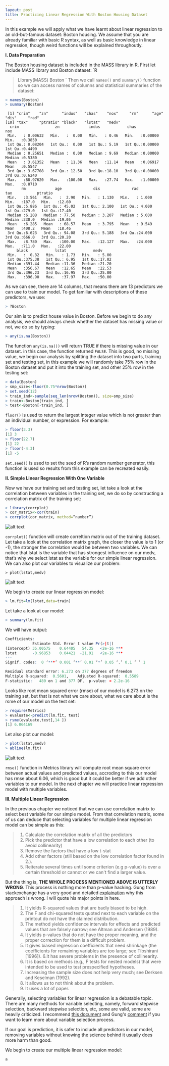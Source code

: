 ```yaml
---
layout: post
title: Practicing Linear Regression With Boston Housing Dataset
---
```


In this example we will apply what we have learnt about linear regression to an old-but-famous dataset: Boston housing. We assume that you are already familiar with basic R syntax, as well as basic knowledge in linear regression, though weird functions will be explained throughoutly.

**I. Data Preparation**

The Boston housing dataset is included in the MASS library in R. First let include MASS library and Boston dataset:
  `R
> Library(MASS)
> Boston
`
Then we call ```names()``` and ```summary()```  function so we can access names of columns and statistical summaries of the dataset:
```R
> names(Boston)
> summary(Boston)
```
```
 [1] "crim"    "zn"      "indus"   "chas"    "nox"     "rm"      "age"     "dis"     "rad"    
[10] "tax"     "ptratio" "black"   "lstat"   "medv"
  crim                zn             indus            chas              nox        
 Min.   : 0.00632   Min.   :  0.00   Min.   : 0.46   Min.   :0.00000   Min.   :0.3850  
 1st Qu.: 0.08204   1st Qu.:  0.00   1st Qu.: 5.19   1st Qu.:0.00000   1st Qu.:0.4490  
 Median : 0.25651   Median :  0.00   Median : 9.69   Median :0.00000   Median :0.5380  
 Mean   : 3.61352   Mean   : 11.36   Mean   :11.14   Mean   :0.06917   Mean   :0.5547  
 3rd Qu.: 3.67708   3rd Qu.: 12.50   3rd Qu.:18.10   3rd Qu.:0.00000   3rd Qu.:0.6240  
 Max.   :88.97620   Max.   :100.00   Max.   :27.74   Max.   :1.00000   Max.   :0.8710  
       rm             age              dis              rad              tax           ptratio     
 Min.   :3.561   Min.   :  2.90   Min.   : 1.130   Min.   : 1.000   Min.   :187.0   Min.   :12.60  
 1st Qu.:5.886   1st Qu.: 45.02   1st Qu.: 2.100   1st Qu.: 4.000   1st Qu.:279.0   1st Qu.:17.40  
 Median :6.208   Median : 77.50   Median : 3.207   Median : 5.000   Median :330.0   Median :19.05  
 Mean   :6.285   Mean   : 68.57   Mean   : 3.795   Mean   : 9.549   Mean   :408.2   Mean   :18.46  
 3rd Qu.:6.623   3rd Qu.: 94.08   3rd Qu.: 5.188   3rd Qu.:24.000   3rd Qu.:666.0   3rd Qu.:20.20  
 Max.   :8.780   Max.   :100.00   Max.   :12.127   Max.   :24.000   Max.   :711.0   Max.   :22.00  
     black            lstat            medv      
 Min.   :  0.32   Min.   : 1.73   Min.   : 5.00  
 1st Qu.:375.38   1st Qu.: 6.95   1st Qu.:17.02  
 Median :391.44   Median :11.36   Median :21.20  
 Mean   :356.67   Mean   :12.65   Mean   :22.53  
 3rd Qu.:396.23   3rd Qu.:16.95   3rd Qu.:25.00  
 Max.   :396.90   Max.   :37.97   Max.   :50.00  
```
As we can see, there are 14 columns, that means there are 13 predictors we can use to train our model. To get familiar with descriptions of these predictors, we use:
```R
> ?Boston        
``` 
Our aim is to predict house value in Boston. Before we begin to do any analysis, we should always check whether the dataset has missing value or not, we do so by typing:
```R
> any(is.na(Boston))  
``` 
The function ```any(is.na())``` will return TRUE if there is missing value in our dataset. in this case, the function returned ```FALSE```. This is good, no missing value, we begin our analysis by splitting the dataset into two parts, training set and testing set, in this example we will randomly take 75% row in the Boston dataset and put it into the training set, and other 25% row in the testing set:
```R
> data(Boston)
> smp_size<-floor(0.75*nrow(Boston))
> set.seed(12)
> train_ind<-sample(seq_len(nrow(Boston)), size=smp_size)
> train<-Boston[train_ind, ]
> test<-Boston[-train_ind, ]
``` 
```floor()``` is used to return the largest integer value which is not greater than an individual number, or expression. For example:
```R
> floor(3.3)
[1] 3
> floor(22.7)
[1] 22
> floor(-4.3)
[1] -5
``` 
```set.seed()``` is used to set the seed of R’s random number generator, this function is used so results from this example can be recreated easily. 

**II. Simple Linear Regression With One Variable**

Now we have our training set and testing set, let take a look at the correlation between variables in the training set, we do so by constructing a correlation matrix of the training set:
```R
> library(corrplot)
> cor_matrix<-cor(train)
> corrplot(cor_matrix, method=”number”)
``` 
![alt text][logo]

[logo]: http://howilearnstatistics.github.io/images/boston-housing-dataset-1.png "Correlation Matrix"

```corrplot()``` function will create correltion matrix out of the training dataset. Let take a look at the correlation matrix graph, the closer the value is to 1 (or -1), the stronger the correlation would be between two variables. We can notice that lstat is the variable that has strongest influence on our medv, that’s why we select lstat as the variable for our simple linear regression. We can also plot our variables to visualize our problem:
```
> plot(lstat,medv)
```
![alt text][logo2]

[logo2]: http://howilearnstatistics.github.io/images/boston-housing-dataset-2.png "lstat-medv graph"

We begin to create our linear regression model:
```R
> lm.fit=lm(lstat,data=train)
``` 
Let take a look at our model:
```R
> summary(lm.fit)
``` 
We will have output:
```R
Coefficients:
            Estimate Std. Error t value Pr(>|t|)    
(Intercept) 35.00575    0.64405   54.35   <2e-16 ***
lstat       -0.96853    0.04421  -21.91   <2e-16 ***
---
Signif. codes:  0 ‘***’ 0.001 ‘**’ 0.01 ‘*’ 0.05 ‘.’ 0.1 ‘ ’ 1

Residual standard error: 6.273 on 377 degrees of freedom
Multiple R-squared:  0.5601,	Adjusted R-squared:  0.5589 
F-statistic:   480 on 1 and 377 DF,  p-value: < 2.2e-16
``` 
Looks like root mean squared error (rmse) of our model is 6.273 on the training set, but that is not what we care about, what we care about is the rsme of our model on the test set:
```R
> require(Metrics)
> evaluate<-predict(lm.fit, test) 
> rsme(evaluate,test[,14 ])
[1] 6.064169
``` 
Let also plot our model:
```R
> plot(lstat,medv)
> abline(lm.fit)
```
![alt text][logo3]

[logo3]: http://howilearnstatistics.github.io/images/boston-housing-dataset-3.png "lm.fit graph"

```rmse()``` function in Metrics library will compute root mean square error between actual values and predicted values, accroding to this our model has rmse about 6.06, which is good but it could be better if we add other variables to our model. In the next chapter we will practice linear regression model with multiple variables. 

**III. Multiple Linear Regression**

In the previous chapter we noticed that we can use correlation matrix to select best variable for our simple model. From that correlation matrix, some of us can deduce that selecting variables for multiple linear regression model can be simple as this:

> 1. Calculate the correlation matrix of all the predictors
> 2. Pick the predictor that have a low correlation to each other (to avoid collinearity)
> 3. Remove the factors that have a low t-stat
> 4. Add other factors (still based on the low correlation factor found in 2.).
> 5. Reiterate several times until some criterion (e.g p-value) is over a certain threshold or cannot or we can't find a larger value.

But the thing is, **THE WHOLE PROCESS MENTIONED ABOVE IS UTTERLY WRONG**. This process is nothing more than p-value hacking. Gung from stackexchange has a very good and detailed [explaination](https://stats.stackexchange.com/questions/20836/algorithms-for-automatic-model-selection/20856#20856) why this approach is wrong. I will quote his major points in here.

> 1. It yields R-squared values that are badly biased to be high.
> 2. The F and chi-squared tests quoted next to each variable on the printout do not have the claimed distribution.
> 3. The method yields confidence intervals for effects and predicted values that are falsely narrow; see Altman and Andersen (1989).
> 4. It yields p-values that do not have the proper meaning, and the proper correction for them is a difficult problem.
> 5. It gives biased regression coefficients that need shrinkage (the coefficients for remaining variables are too large; see Tibshirani [1996]).
> 6.It has severe problems in the presence of collinearity.
> 7. It is based on methods (e.g., F tests for nested models) that were intended to be used to test prespecified hypotheses.
> 8. Increasing the sample size does not help very much; see Derksen and Keselman (1992).
> 9. It allows us to not think about the problem.
> 10. It uses a lot of paper.

Generally, selecting variables for linear regression is a debatable topic. There are many methods for variable selecting, namely, forward stepwise selection, backward stepwise selection, etc, some are valid, some are heavily criticized. I recommend [this document](https://www.stat.cmu.edu/~cshalizi/mreg/15/lectures/26/lecture-26.pdf) and Gung's [comment](https://stats.stackexchange.com/questions/20836/algorithms-for-automatic-model-selection/20856#20856) if you want to learn more about variable selection process.       

If our goal is prediction, it is safer to include all predictors in our model, removing variables without knowing the science behind it usually does more harm than good. 

We begin to create our multiple linear regression model:

`
a
`
